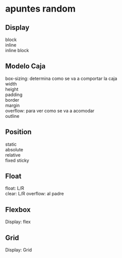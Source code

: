 # apuntes random

## Display
block  
inline  
inline block

## Modelo Caja
box-sizing: determina como se va a comportar la caja  
width  
height  
padding  
border  
margin  
overflow: para ver como se va a acomodar  
outline  

## Position
static  
absolute  
relative  
fixed
sticky

## Float
float: L/R  
clear: L/R
overflow:  al padre

## Flexbox
Display: flex

## Grid
Display: Grid
